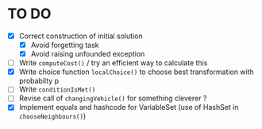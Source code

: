 # TO DO
- [x] Correct construction of initial solution
  - [x] Avoid forgetting task 
  - [x] Avoid raising unfounded exception
- [ ] Write `computeCost()` / try an efficient way to calculate this
- [x] Write choice function `localChoice()` to choose best transformation with probabilty p
- [ ] Write `conditionIsMet()`
- [ ] Revise call of `changingVehicle()` for something cleverer ? 
- [x] Implement equals and hashcode for VariableSet (use of HashSet in `chooseNeighbours()`)